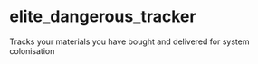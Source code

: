 # elite_dangerous_tracker
Tracks your materials you have bought and delivered for system colonisation
